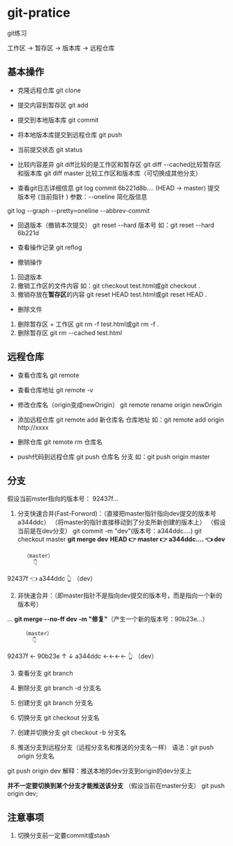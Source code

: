 # git-pratice

git练习

工作区 -> 暂存区 -> 版本库 -> 远程仓库

## 基本操作
- 克隆远程仓库
git clone

- 提交内容到暂存区
git add 

- 提交到本地版本库
git commit 

- 将本地版本库提交到远程仓库
git push 

- 当前提交状态
git status 

- 比较内容差异 
git diff比较的是工作区和暂存区
git diff --cached比较暂存区和版本库
git diff master 比较工作区和版本库（可切换成其他分支）


- 查看git日志详细信息
git log
commit 6b221d8b.... (HEAD -> master)
提交 版本号 (当前指针 )
参数：--oneline 简化版信息

git log --graph --pretty=oneline --abbrev-commit


- 回退版本（撤销本次提交）
git reset --hard 版本号
如：git reset --hard 6b221d

- 查看操作记录
git reflog

- 撤销操作
1. 回退版本
2. 撤销工作区的文件内容
如：git checkout test.html或git checkout .
3. 撤销存放在**暂存区**的内容
git reset HEAD test.html或git reset HEAD .

- 删除文件
1. 删除暂存区 + 工作区
git rm -f test.html或git rm -f .
2. 删除暂存区
git rm --cached test.html


## 远程仓库
- 查看仓库名
git remote

- 查看仓库地址
git remote -v

- 修改仓库名（origin变成newOrigin）
git remote rename origin newOrigin

- 添加远程仓库
git remote add 新仓库名 仓库地址
如：git remote add origin http://xxxx

- 删除仓库
git remote rm 仓库名

- push代码到远程仓库
git push 仓库名 分支
如：git push origin master

## 分支

假设当前mster指向的版本号： 92437f...

1. 分支快速合并(Fast-Forword)：（直接把master指针指向dev提交的版本号a344ddc）
（将master的指针直接移动到了分支所新创建的版本上）
（假设当前是在dev分支）
git commit -m "dev"(版本号：a344ddc....)
git checkout master
**git merge dev** 
**HEAD 👉 master 👉 a344ddc....  👈 dev**

         （master）
            👇
92437f 👈 a344ddc 
            👆
          （dev）

2. 非快速合并：（即master指针不是指向dev提交的版本号，而是指向一个新的版本号）

...
**git merge --no-ff dev -m "修复"**（产生一个新的版本号：90b23e...）


         （master）
            👇
92437f ← 90b23e 
↑          ↓
a344ddc ←←←← 
👆
（dev）
    

3. 查看分支
git branch

4. 删除分支
git branch -d 分支名

5. 创建分支
git branch 分支名

6. 切换分支
git checkout 分支名

7. 创建并切换分支
git checkout -b 分支名

8. 推送分支到远程分支（远程分支名和推送的分支名一样）
语法：git push origin 分支名

git push origin dev
解释：推送本地的dev分支到origin的dev分支上

**并不一定要切换到某个分支才能推送该分支**
（假设当前在master分支）
git push origin dev;


## 注意事项
1. 切换分支前一定要commit或stash